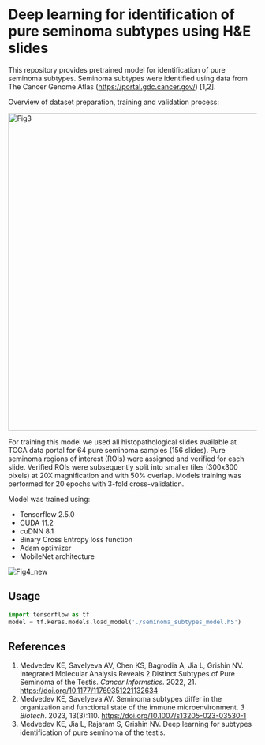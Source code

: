 # Deep learning for identification of pure seminoma subtypes using H&E slides

This repository provides pretrained model for identification of pure seminoma subtypes. Seminoma subtypes were identified using data from The Cancer Genome Atlas (https://portal.gdc.cancer.gov/) [1,2].

Overview of dataset preparation, training and validation process:

<img width="644" alt="Fig3" src="https://github.com/kirmedvedev/seminoma-subtypes/assets/95879893/9b4b131b-8dbb-448d-89fa-8fdc6e8b0c1b">



For training this model we used all histopathological slides available at TCGA data portal for 64 pure seminoma samples (156 slides). Pure seminoma regions of interest (ROIs) were assigned and verified for each slide. Verified ROIs were subsequently split into smaller tiles (300x300 pixels) at 20X magnification and with 50% overlap. Models training was performed for 20 epochs with 3-fold cross-validation.

Model was trained using:
- Tensorflow 2.5.0
- CUDA 11.2 
- cuDNN 8.1
- Binary Cross Entropy loss function
- Adam optimizer 
- MobileNet architecture

![Fig4_new](https://github.com/kirmedvedev/seminoma-subtypes/assets/95879893/1962ad57-06db-4c92-8466-38f867558ce1)


## Usage

```python
import tensorflow as tf
model = tf.keras.models.load_model('./seminoma_subtypes_model.h5')
```

## References
1. Medvedev KE, Savelyeva AV, Chen KS, Bagrodia A, Jia L, Grishin NV. Integrated Molecular Analysis Reveals 2 Distinct Subtypes of Pure Seminoma of the Testis. _Cancer Informstics_. 2022, 21. https://doi.org/10.1177/11769351221132634
2. Medvedev KE, Savelyeva AV. Seminoma subtypes differ in the organization and functional state of the immune microenvironment. _3 Biotech_. 2023, 13(3):110. https://doi.org/10.1007/s13205-023-03530-1
3. Medvedev KE, Jia L, Rajaram S, Grishin NV. Deep learning for subtypes identification of pure seminoma of the testis. 


